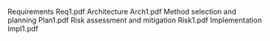 Requirements Req1.pdf
Architecture Arch1.pdf
Method selection and planning Plan1.pdf
Risk assessment and mitigation Risk1.pdf
Implementation Impl1.pdf
